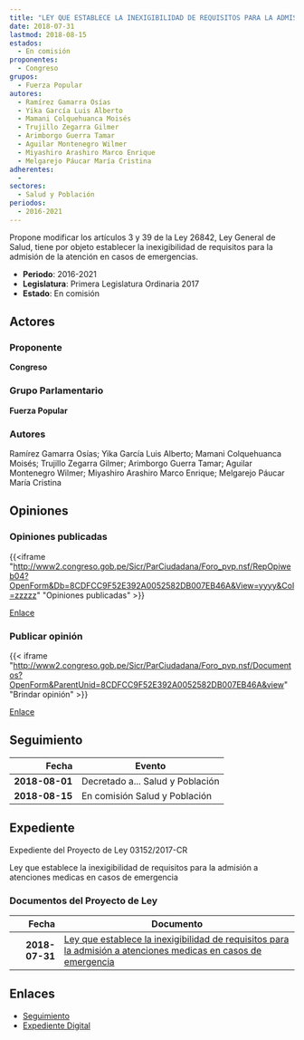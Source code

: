 ```yaml
---
title: "LEY QUE ESTABLECE LA INEXIGIBILIDAD DE REQUISITOS PARA LA ADMISIÓN A ATENCIONES MÉDICAS EN CASOS DE EMERGENCIA"
date: 2018-07-31
lastmod: 2018-08-15
estados: 
  - En comisión
proponentes: 
  - Congreso
grupos: 
  - Fuerza Popular
autores: 
  - Ramírez Gamarra Osías
  - Yika García Luis Alberto
  - Mamani Colquehuanca Moisés
  - Trujillo Zegarra Gilmer
  - Arimborgo Guerra Tamar
  - Aguilar Montenegro Wilmer
  - Miyashiro Arashiro Marco Enrique
  - Melgarejo Páucar María Cristina
adherentes: 
  - 
sectores: 
  - Salud y Población
periodos: 
  - 2016-2021
---
```


Propone modificar los artículos 3 y 39 de la Ley 26842, Ley General de Salud, tiene por objeto establecer la inexigibilidad de requisitos para la admisión de la atención en casos de emergencias.

- **Periodo**: 2016-2021
- **Legislatura**: Primera Legislatura Ordinaria 2017
- **Estado**: En comisión

## Actores

### Proponente

**Congreso**

### Grupo Parlamentario

**Fuerza Popular**

### Autores

Ramírez Gamarra Osías; Yika García Luis Alberto; Mamani Colquehuanca Moisés; Trujillo Zegarra Gilmer; Arimborgo Guerra Tamar; Aguilar Montenegro Wilmer; Miyashiro Arashiro Marco Enrique; Melgarejo Páucar María Cristina


## Opiniones

### Opiniones publicadas

{{<iframe "http://www2.congreso.gob.pe/Sicr/ParCiudadana/Foro_pvp.nsf/RepOpiweb04?OpenForm&Db=8CDFCC9F52E392A0052582DB007EB46A&View=yyyy&Col=zzzzz" "Opiniones publicadas" >}}

[Enlace](http://www2.congreso.gob.pe/Sicr/ParCiudadana/Foro_pvp.nsf/RepOpiweb04?OpenForm&Db=8CDFCC9F52E392A0052582DB007EB46A&View=yyyy&Col=zzzzz)
### Publicar opinión

{{< iframe "http://www2.congreso.gob.pe/Sicr/ParCiudadana/Foro_pvp.nsf/Documentos?OpenForm&ParentUnid=8CDFCC9F52E392A0052582DB007EB46A&view" "Brindar opinión" >}}

[Enlace](http://www2.congreso.gob.pe/Sicr/ParCiudadana/Foro_pvp.nsf/Documentos?OpenForm&ParentUnid=8CDFCC9F52E392A0052582DB007EB46A&view)

## Seguimiento

| Fecha | Evento |
|------:|--------|
| **2018-08-01** | Decretado a... Salud y Población|
| **2018-08-15** | En comisión Salud y Población|


## Expediente

Expediente del Proyecto de Ley 03152/2017-CR

Ley que establece la inexigibilidad de requisitos para la admisión a atenciones medicas en casos de emergencia


### Documentos del Proyecto de Ley

| Fecha | Documento |
|------:|--------|
| **2018-07-31** | [Ley que establece la inexigibilidad de requisitos para la admisión a atenciones medicas en casos de emergencia](http://www.leyes.congreso.gob.pe/Documentos/2016_2021/Proyectos_de_Ley_y_de_Resoluciones_Legislativas/PL0315220180731..pdf) |

## Enlaces 

- [Seguimiento](http://www2.congreso.gob.pe/Sicr/TraDocEstProc/CLProLey2016.nsf/f7fff46988ca05b1052578e100829cc7/295122b64f817f41052582db008180f9?OpenDocument)
- [Expediente Digital](http://www2.congreso.gob.pe/Sicr/TraDocEstProc/CLProLey2016.nsf/f7fff46988ca05b1052578e100829cc7/295122b64f817f41052582db008180f9?OpenDocument&Click=05257FB7005EB655.eb71d0cf91d8294e05256cdf006b5706/$Body/0.1C6C)
